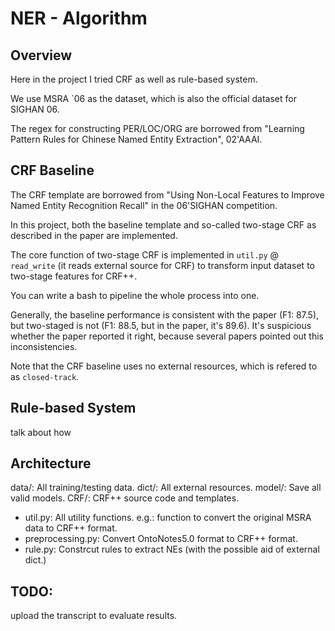 # NER - Algorithm

## Overview

Here in the project I tried CRF as well as rule-based system. 

We use MSRA `06 as the dataset, which is also the official dataset for SIGHAN 06.

The regex for constructing PER/LOC/ORG are borrowed from "Learning Pattern Rules for Chinese Named Entity Extraction", 02'AAAI.

## CRF Baseline

The CRF template are borrowed from "Using Non-Local Features to Improve Named Entity Recognition Recall" in the 06'SIGHAN competition. 

In this project, both the baseline template and so-called two-stage CRF as described in the paper are implemented. 

The core function of two-stage CRF is implemented in `util.py`  @ `read_write` (it reads external source for CRF) to transform input dataset to two-stage features for CRF++.

You can write a bash to pipeline the whole process into one.

Generally, the baseline performance is consistent with the paper (F1: 87.5), but two-staged is not (F1: 88.5, but in the paper, it's 89.6). It's suspicious whether the paper reported it right, because several papers pointed out this inconsistencies.

Note that the CRF baseline uses no external resources, which is refered to as `closed-track`.

## Rule-based System

talk about how 

## Architecture

data/: All training/testing data.
dict/: All external resources.
model/: Save all valid models.
CRF/: CRF++ source code and templates.

- util.py: All utility functions. e.g.: function to convert the original MSRA data to CRF++ format.
- preprocessing.py: Convert OntoNotes5.0 format to CRF++ format.
- rule.py: Constrcut rules to extract NEs (with the possible aid of external dict.)


## TODO:

upload the transcript to evaluate results.